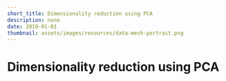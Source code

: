 ```yaml
---
short_title: Dimensionality reduction using PCA
description: none
date: 2019-01-01
thumbnail: assets/images/resources/data-mesh-portrait.png
---
```


# Dimensionality reduction using PCA